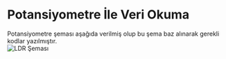 # Potansiyometre İle Veri Okuma
 Potansiyometre şeması aşağıda verilmiş olup bu şema baz alınarak gerekli kodlar yazılmıştır. <br/>
![LDR Şeması]([https://raw.githubusercontent.com/dezarto/Ardunio-Dersleri/main/Gerekli%20G%C3%B6rseller/LDR%20%C5%9Eema.PNG](https://raw.githubusercontent.com/dezarto/Ardunio-Dersleri/main/Gerekli%20G%C3%B6rseller/Potansiyometre%20ile%20Veri%20okuma.PNG))
